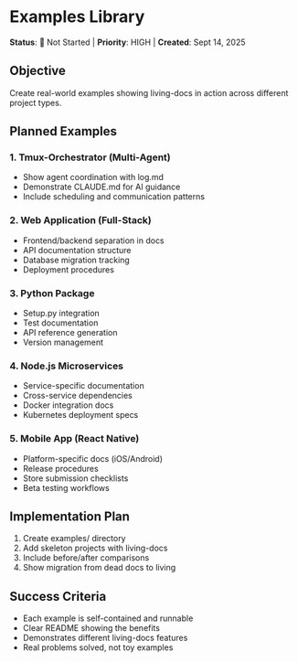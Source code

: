 # Examples Library

**Status**: 🔴 Not Started | **Priority**: HIGH | **Created**: Sept 14, 2025

## Objective
Create real-world examples showing living-docs in action across different project types.

## Planned Examples

### 1. Tmux-Orchestrator (Multi-Agent)
- Show agent coordination with log.md
- Demonstrate CLAUDE.md for AI guidance
- Include scheduling and communication patterns

### 2. Web Application (Full-Stack)
- Frontend/backend separation in docs
- API documentation structure
- Database migration tracking
- Deployment procedures

### 3. Python Package
- Setup.py integration
- Test documentation
- API reference generation
- Version management

### 4. Node.js Microservices
- Service-specific documentation
- Cross-service dependencies
- Docker integration docs
- Kubernetes deployment specs

### 5. Mobile App (React Native)
- Platform-specific docs (iOS/Android)
- Release procedures
- Store submission checklists
- Beta testing workflows

## Implementation Plan
1. Create examples/ directory
2. Add skeleton projects with living-docs
3. Include before/after comparisons
4. Show migration from dead docs to living

## Success Criteria
- Each example is self-contained and runnable
- Clear README showing the benefits
- Demonstrates different living-docs features
- Real problems solved, not toy examples